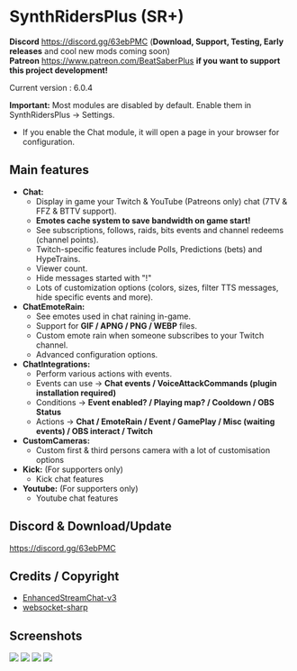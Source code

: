 # SynthRidersPlus (SR+)

**Discord** https://discord.gg/63ebPMC (**Download, Support, Testing, Early releases** and cool new mods coming soon)  
**Patreon** https://www.patreon.com/BeatSaberPlus **if you want to support this project development!**  

Current version : 6.0.4 

**Important:** Most modules are disabled by default. Enable them in SynthRidersPlus -> Settings.  
*   If you enable the Chat module, it will open a page in your browser for configuration.

## Main features

- **Chat:**
	- Display in game your Twitch & YouTube (Patreons only) chat (7TV & FFZ & BTTV support).
	- **Emotes cache system to save bandwidth on game start!** 
	- See subscriptions, follows, raids, bits events and channel redeems (channel points).
	- Twitch-specific features include Polls, Predictions (bets) and HypeTrains.
	- Viewer count.
	- Hide messages started with "!"
	- Lots of customization options (colors, sizes, filter TTS messages, hide specific events and more).
- **ChatEmoteRain:**
    - See emotes used in chat raining in-game.
    - Support for **GIF / APNG / PNG / WEBP** files.
    - Custom emote rain when someone subscribes to your Twitch channel.
    - Advanced configuration options.
- **ChatIntegrations:**
    - Perform various actions with events.
    - Events can use -> **Chat events / VoiceAttackCommands (plugin installation required)**
    - Conditions -> **Event enabled? / Playing map? / Cooldown / OBS Status**
    - Actions -> **Chat / EmoteRain / Event / GamePlay / Misc (waiting events) / OBS interact / Twitch**
- **CustomCameras:**
    - Custom first & third persons camera with a lot of customisation options
- **Kick:** (For supporters only)
    - Kick chat features
- **Youtube:** (For supporters only)
    - Youtube chat features

## **Discord & Download/Update**

https://discord.gg/63ebPMC 

## **Credits / Copyright**

* [EnhancedStreamChat-v3](https://github.com/brian91292/EnhancedStreamChat-v3)
* [websocket-sharp](https://github.com/sta/websocket-sharp)


## **Screenshots**
![](https://i.imgur.com/DFtNe3m.jpg)
![](https://i.imgur.com/jcVtQ4A.jpg)
![](https://i.imgur.com/DYKqL4C.jpg)
![](https://i.imgur.com/XAczHne.png)
